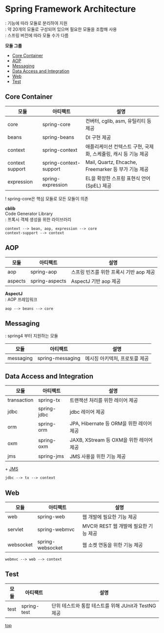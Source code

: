 # Spring Framework Architecture
: 기능에 따라 모듈로 분리하여 지원    
: 약 20개의 모듈로 구성되어 있으며 필요한 모듈을 조합해 사용     
: 스프링 버전에 따라 모듈 수가 다름   


**모듈 그룹**
- [Core Container](#core-container)
- [AOP](#aop)
- [Messaging](#messaging)
- [Data Access and Integration](#data-access-and-intergraion)
- [Web](#web)
- [Test](#test)



## Core Container

모듈 | 아티팩트 | 설명
---|---|---
core            | spring-core  | 컨버터, cglib, asm, 유틸리티 등 제공   
beans           | spring-beans | DI 구현 제공  
context         | spring-context | 애플리케이션 컨텍스트 구현, 국제화, 스케쥴링, 캐시 등 기능 제공
context support | spring-context-support | Mail, Quartz, Ehcache, Freemarker 등 부가 기능 제공   
expression      | spring-expression | EL을 확장한 스프링 표현식 언어(SpEL) 제공

! spring-core은 핵심 모듈로 모든 모듈이 의존   


**cblib**  
Code Generator Library  
: 프록시 객체 생성을 위한 라이브러리    


```
context --> bean, aop, expression --> core
context-support --> context
```



## AOP

모듈 | 아티팩트 | 설명
---|---|---
aop             | spring-aop	 | 스프링 빈즈를 위한 프록시 기반 aop 제공
aspects         | spring-aspects | AspectJ 기반 aop 제공

**AspectJ**  
: AOP 프레임워크   


```
aop --> beans --> core
```



## Messaging
: spring4 부터 지원하는 모듈      

모듈 | 아티팩트 | 설명
---|---|---
messaging       | spring-messaging | 메시징 아키텍처, 프로토콜 제공



## Data Access and Integration

모듈 | 아티팩트 | 설명
---|---|---
transaction    | spring-tx | 트랜잭션 처리를 위한 레이어 제공   
jdbc           | spring-jdbc | jdbc 레이어 제공
orm            | spring-orm | JPA, Hibernate 등 ORM을 위한 레이어 제공   
oxm            | spring-oxm | JAXB, XStream 등 OXM을 위한 레이어 제공  
jms            | spring-jms | JMS 사용을 위한 기능 제공  

\+ [JMS](https://github.com/yoojj/Java/blob/master/java-ee/jms.md)


```
jdbc --> tx --> context
```


## Web

모듈 | 아티팩트 | 설명
---|---|---
web          | spring-web | 웹 개발에 필요한 기능 제공    
servlet      | spring-webmvc | MVC와 REST 웹 개발에 필요한 기능 제공
websocket    | spring-websocket | 웹 소켓 연동을 위한 기능 제공  

```
webmvc --> web --> context
```



## Test

모듈 | 아티팩트 | 설명
---|---|---
test            | spring-test | 단위 테스트와 통합 테스트를 위해 JUnit과 TestNG 제공   



[top](#)
